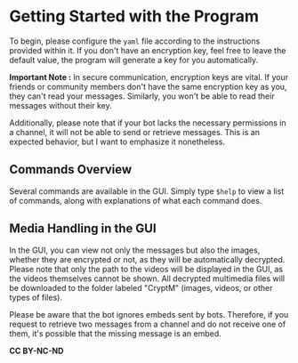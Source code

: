 # Getting Started with the Program

To begin, please configure the `yaml` file according to the instructions provided within it. If you don't have an encryption key, feel free to leave the default value, the program will generate a key for you automatically. 

**Important Note :** In secure communication, encryption keys are vital. If your friends or community members don't have the same encryption key as you, they can't read your messages. Similarly, you won't be able to read their messages without their key.

Additionally, please note that if your bot lacks the necessary permissions in a channel, it will not be able to send or retrieve messages. This is an expected behavior, but I want to emphasize it nonetheless.

## Commands Overview

Several commands are available in the GUI. Simply type `$help` to view a list of commands, along with explanations of what each command does. 

## Media Handling in the GUI

In the GUI, you can view not only the messages but also the images, whether they are encrypted or not, as they will be automatically decrypted. Please note that only the path to the videos will be displayed in the GUI, as the videos themselves cannot be shown. All decrypted multimedia files will be downloaded to the folder labeled "CryptM" (images, videos, or other types of files). 

Please be aware that the bot ignores embeds sent by bots. Therefore, if you request to retrieve two messages from a channel and do not receive one of them, it's possible that the missing message is an embed.



**CC BY-NC-ND**
